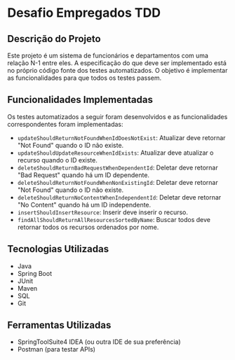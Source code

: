# Desafio Empregados TDD

## Descrição do Projeto

Este projeto é um sistema de funcionários e departamentos com uma relação N-1 entre eles. A especificação do que deve ser implementado está no próprio código fonte dos testes automatizados. O objetivo é implementar as funcionalidades para que todos os testes passem.

## Funcionalidades Implementadas

Os testes automatizados a seguir foram desenvolvidos e as funcionalidades correspondentes foram implementadas:

- `updateShouldReturnNotFoundWhenIdDoesNotExist`: Atualizar deve retornar "Not Found" quando o ID não existe.
- `updateShouldUpdateResourceWhenIdExists`: Atualizar deve atualizar o recurso quando o ID existe.
- `deleteShouldReturnBadRequestWhenDependentId`: Deletar deve retornar "Bad Request" quando há um ID dependente.
- `deleteShouldReturnNotFoundWhenNonExistingId`: Deletar deve retornar "Not Found" quando o ID não existe.
- `deleteShouldReturnNoContentWhenIndependentId`: Deletar deve retornar "No Content" quando há um ID independente.
- `insertShouldInsertResource`: Inserir deve inserir o recurso.
- `findAllShouldReturnAllResourcesSortedByName`: Buscar todos deve retornar todos os recursos ordenados por nome.

## Tecnologias Utilizadas

- Java
- Spring Boot
- JUnit
- Maven
- SQL
- Git

## Ferramentas Utilizadas

- SpringToolSuite4 IDEA (ou outra IDE de sua preferência)
- Postman (para testar APIs)
